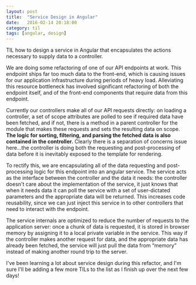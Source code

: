 ```yaml
---
layout: post
title:  "Service Design in Angular"
date:   2016-02-14 20:18:00
category: til
tags: [angular, design]
---
```


TIL how to design a service in Angular that encapsulates the actions necessary to supply data to a controller.

We are doing some refactoring of one of our API endpoints at work. This endpoint ships far too much data to the front-end, which is causing issues for our application infrastructure during periods of heavy load. Alleviating this resource bottleneck has involved significant refactoring of both the endpoint itself, and of the front-end components that require data from this endpoint.

Currently our controllers make all of our API requests directly: on loading a controller, a set of scope attributes are polled to see if required data have been fetched, and if not, there is a method in a parent controller for the module that makes these requests and sets the resulting data on scope. **The logic for sorting, filtering, and parsing the fetched data is also contained in the controller.** Clearly there is a separation of concerns issue here…the controller is doing both the requesting and post-processing of data before it is inevitably exposed to the template for rendering.

To rectify this, we are encapsulating all of the data requesting and post-processing logic for this endpoint into an angular service. The service acts as the interface between the controller and the data it needs: the controller doesn't care about the implementation of the service, it just knows that when it needs data it can poll the service with a set of user-dictated parameters and the appropriate data will be returned. This increases code reusability, since we can just inject this service in to other controllers that need to interact with the endpoint.

The service internals are optimized to reduce the number of requests to the application server: once a chunk of data is requested, it is stored in browser memory by assigning it to a local private variable in the service. This way if the controller makes another request for data, and the appropriate data has already been fetched, the service will just pull the data from “memory” instead of making another round trip to the server.

I've been learning a lot about service design during this refactor, and I'm sure I'll be adding a few more TILs to the list as I finish up over the next few days!